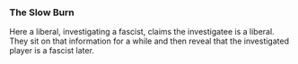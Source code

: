 ### The Slow Burn

Here a liberal, investigating a fascist, claims the investigatee is a liberal. They sit on that information for a while and then reveal that the investigated player is a fascist later.

